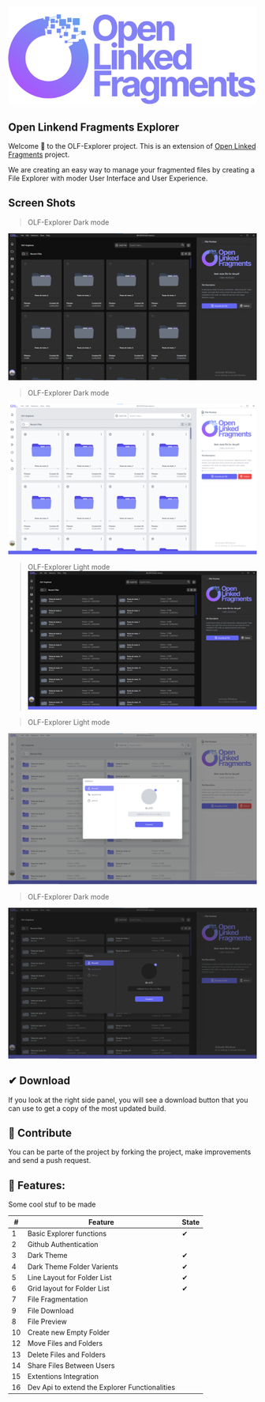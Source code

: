 ![Open Linked Fragments logo](assets/logo.png)

## Open Linkend Fragments Explorer

Welcome 🖖 to the OLF-Explorer project. This is an extension of [Open Linked Fragments](https://github.com/LUK3D/Open-Linked-Fragments) project.

We are creating an easy way to manage your fragmented files by creating a File Explorer with moder User Interface and User Experience.

## Screen Shots

> OLF-Explorer Dark mode

![img1](screenshots/01.png)

> OLF-Explorer Dark mode

![img2](screenshots/02.png)

> OLF-Explorer Light mode
> ![img3](screenshots/03.png)

> OLF-Explorer Light mode

![img5](screenshots/05.png)

> OLF-Explorer Dark mode

![img4](screenshots/04.png)

## ✔ Download

If you look at the right side panel, you will see a download button that you can use to get a copy of the most updated build.

## 💪 Contribute

You can be parte of the project by forking the project, make improvements and send a push request.

## 🚀 Features:

Some cool stuf to be made

| #   | Feature                                        | State |
| --- | ---------------------------------------------- | ----- |
| 1   | Basic Explorer functions                       | ✔     |
| 2   | Github Authentication                          |
| 3   | Dark Theme                                     | ✔     |
| 4   | Dark Theme Folder Varients                     | ✔     |
| 5   | Line Layout for Folder List                    | ✔     |
| 6   | Grid layout for Folder List                    | ✔     |
| 7   | File Fragmentation                             |
| 9   | File Download                                  |
| 8   | File Preview                                   |
| 10  | Create new Empty Folder                        |
| 12  | Move Files and Folders                         |
| 13  | Delete Files and Folders                       |
| 14  | Share Files Between Users                      |
| 15  | Extentions Integration                         |
| 16  | Dev Api to extend the Explorer Functionalities |
